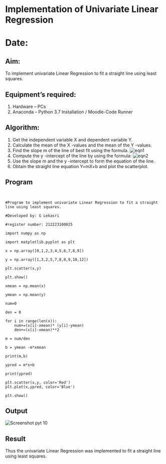 # Implementation of Univariate Linear Regression
# Date:
## Aim:
To implement univariate Linear Regression to fit a straight line using least squares.
## Equipment’s required:
1.	Hardware – PCs
2.	Anaconda – Python 3.7 Installation / Moodle-Code Runner
## Algorithm:
1.	Get the independent variable X and dependent variable Y.
2.	Calculate the mean of the X -values and the mean of the Y -values.
3.	Find the slope m of the line of best fit using the formula.
 ![eqn1](./eq1.jpg)
4.	Compute the y -intercept of the line by using the formula:
![eqn2](./eq2.jpg)  
5.	Use the slope m and the y -intercept to form the equation of the line.
6.	Obtain the straight line equation Y=mX+b and plot the scatterplot.
## Program
```


#Program to implement univariate Linear Regression to fit a straight line using least squares.

#Developed by: G Lekasri

#register number: 212223100025

import numpy as np

import matplotlib.pyplot as plt

x = np.array([0,1,2,3,4,5,6,7,8,9])

y = np.array([1,3,2,5,7,8,8,9,10,12])

plt.scatter(x,y)

plt.show()

xmean = np.mean(x)

ymean = np.mean(y)

num=0

den = 0

for i in range(len(x)):
    num+=(x[i]-xmean)* (y[i]-ymean)
    den+=(x[i]-xmean)**2

m = num/den

b = ymean -m*xmean

print(m,b)

ypred = m*x+b

print(ypred)

plt.scatter(x,y, color='Red') 
plt.plot(x,ypred, color='Blue')

plt.show()
```
## Output
![Screenshot pyt 10](https://github.com/user-attachments/assets/d5ecd209-435e-4acd-ada5-05652694494f)


## Result
Thus the univariate Linear Regression was implemented to fit a straight line using least squares.
